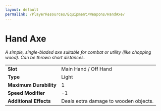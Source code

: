 ```yaml
---
layout: default
permalink: /PlayerResources/Equipment/Weapons/HandAxe/
---
```

# Hand Axe
*A simple, single-bladed axe suitable for combat or utility (like chopping wood). Can be thrown short distances.*

| | |
| :--------------------- | :------------------------------------------------------ |
| **Slot** | Main Hand / Off Hand |
| **Type** | Light |
| **Maximum Durability** | 1 |
| **Speed Modifier** | -1 |
| **Additional Effects** | Deals extra damage to wooden objects. |
